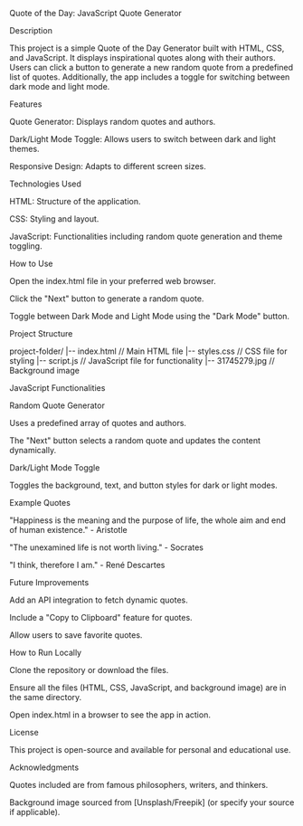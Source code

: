 Quote of the Day: JavaScript Quote Generator

Description

This project is a simple Quote of the Day Generator built with HTML, CSS, and JavaScript. It displays inspirational quotes along with their authors. Users can click a button to generate a new random quote from a predefined list of quotes. Additionally, the app includes a toggle for switching between dark mode and light mode.

Features

Quote Generator: Displays random quotes and authors.

Dark/Light Mode Toggle: Allows users to switch between dark and light themes.

Responsive Design: Adapts to different screen sizes.

Technologies Used

HTML: Structure of the application.

CSS: Styling and layout.

JavaScript: Functionalities including random quote generation and theme toggling.

How to Use

Open the index.html file in your preferred web browser.

Click the "Next" button to generate a random quote.

Toggle between Dark Mode and Light Mode using the "Dark Mode" button.

Project Structure

project-folder/
|-- index.html      // Main HTML file
|-- styles.css      // CSS file for styling
|-- script.js       // JavaScript file for functionality
|-- 31745279.jpg    // Background image

JavaScript Functionalities

Random Quote Generator

Uses a predefined array of quotes and authors.

The "Next" button selects a random quote and updates the content dynamically.

Dark/Light Mode Toggle

Toggles the background, text, and button styles for dark or light modes.

Example Quotes

"Happiness is the meaning and the purpose of life, the whole aim and end of human existence." - Aristotle

"The unexamined life is not worth living." - Socrates

"I think, therefore I am." - René Descartes

Future Improvements

Add an API integration to fetch dynamic quotes.

Include a "Copy to Clipboard" feature for quotes.

Allow users to save favorite quotes.

How to Run Locally

Clone the repository or download the files.

Ensure all the files (HTML, CSS, JavaScript, and background image) are in the same directory.

Open index.html in a browser to see the app in action.

License

This project is open-source and available for personal and educational use.

Acknowledgments

Quotes included are from famous philosophers, writers, and thinkers.

Background image sourced from [Unsplash/Freepik] (or specify your source if applicable).